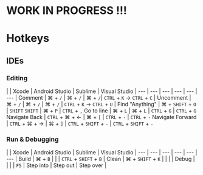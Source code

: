 # WORK IN PROGRESS !!!

# Hotkeys

## IDEs

### Editing

| | Xcode | Android Studio | Sublime | Visual Studio |
--- | --- | --- | --- | --- | --- |
Comment | &#8984; + `/` | &#8984; + `/` | &#8984; + `/`| `CTRL` + `K` &rarr; `CTRL` + `C` |
Uncomment | &#8984; + `/` | &#8984; + `/` | &#8984; + `/` | `CTRL` + `K` &rarr; `CTRL` + `U` |
Find "Anything" | &#8984; + `SHIFT` + `O` | `SHIFT` `SHIFT` | &#8984; + `P` | `CTRL` + `,`
Go to line | &#8984; + `L` | &#8984; + `L` | `CTRL` + `G` | `CTRL` + `G`
Navigate Back | `CTRL` + &#8984; + &larr; | &#8984; + `[` | `CTRL` + `-` | `CTRL` + `-`
Navigate Forward | `CTRL` + &#8984; + &rarr; | &#8984; + `]` | `CTRL` + `SHIFT` + `-` | `CTRL` + `SHIFT` + `-`


### Run & Debugging

| | Xcode | Android Studio | Sublime | Visual Studio |
--- | --- | --- | --- | --- | --- |
Build | &#8984; + `B` |  | | `CTRL` + `SHIFT` + `B` |
Clean | &#8984; + `SHIFT` + `K` |  | | |
Debug |  |  |  | `F5` |
Step into | 
Step out |
Step over |


